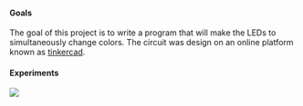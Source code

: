 #### Goals

The goal of this project is to write a program that will make the LEDs to simultaneously change colors.
The circuit was design on an online platform known as <a href="https://www.tinkercad.com/">tinkercad</a>.

#### Experiments

<img src="images/Capture.jpeg">
